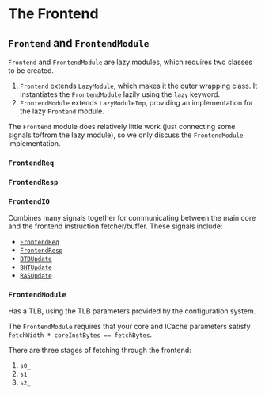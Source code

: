 # The Frontend

## `Frontend` and `FrontendModule`
`Frontend` and `FrontendModule` are lazy modules, which requires two classes to be created.
  1. `Frontend` extends `LazyModule`, which makes it the outer wrapping class.
      It instantiates the `FrontendModule` lazily using the `lazy` keyword.
  2. `FrontendModule` extends `LazyModuleImp`, providing an implementation for the lazy `Frontend` module.

The `Frontend` module does relatively little work (just connecting some signals to/from the lazy module), so we only discuss the `FrontendModule` implementation.

### `FrontendReq`

### `FrontendResp`

### `FrontendIO`
Combines many signals together for communicating between the main core and the frontend instruction fetcher/buffer.
These signals include:
  * [`FrontendReq`](#frontendreq)
  * [`FrontendResp`](#frontendresp)
  * [`BTBUpdate`](./btb.md)
  * [`BHTUpdate`](./bht.md)
  * [`RASUpdate`](./ras.md)

### `FrontendModule`
Has a TLB, using the TLB parameters provided by the configuration system.

<div class="warning">
The <code>FrontendModule</code> requires that your core and ICache parameters satisfy <code>fetchWidth * coreInstBytes == fetchBytes</code>.
</div>

There are three stages of fetching through the frontend:
  1. `s0_`
  2. `s1_`
  3. `s2_`
